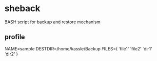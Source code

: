 # sheback

BASH script for backup and restore mechanism

## profile

NAME=sample
DESTDIR=/home/kassle/Backup
FILES=(
    'file1'
    'file2'
    'dir1'
    'dir2'
)